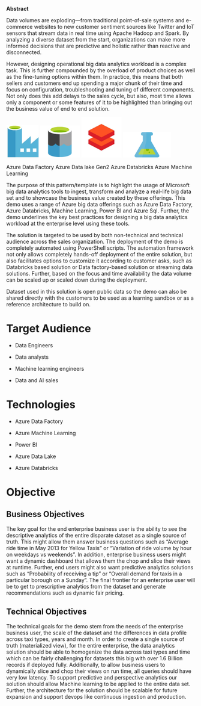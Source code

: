 **Abstract**

Data volumes are exploding—from traditional point-of-sale systems and
e-commerce websites to new customer sentiment sources like Twitter and
IoT sensors that stream data in real time using Apache Hadoop and Spark.
By analyzing a diverse dataset from the start, organizations can make
more informed decisions that are predictive and holistic rather than
reactive and disconnected.

However, designing operational big data analytics workload is a complex
task. This is further compounded by the overload of product choices as
well as the fine-tuning options within them. In practice, this means
that both sellers and customers end up spending a major chunk of their
time and focus on configuration, troubleshooting and tuning of different
components. Not only does this add delays to the sales cycle, but also,
most time allows only a component or some features of it to be
highlighted than bringing out the business value of end to end solution.

<img src="./media/readme/image1.jpeg" style="width:0.89583in;height:0.89583in" alt="Image result for azure data factory" />
<img src="./media/readme/image2.png" style="width:1.10677in;height:0.88542in" alt="Image result for azure data lake gen 2 icon" />
<img src="./media/readme/image3.png" style="width:1.11458in;height:1.11458in" alt="Image result for azure databricks" />
<img src="./media/readme/image4.png" style="width:1.33333in;height:0.7in" alt="Image result for azure machine learning icon" />

Azure Data Factory Azure Data lake Gen2 Azure Databricks Azure Machine
Learning

The purpose of this pattern/template is to highlight the usage of
Microsoft big data analytics tools to ingest, transform and analyze a
real-life big data set and to showcase the business value created by
these offerings. This demo uses a range of Azure big data offerings such
as Azure Data Factory, Azure Databricks, Machine Learning, Power BI and
Azure Sql. Further, the demo underlines the key best practices for
designing a big data analytics workload at the enterprise level using
these tools.

The solution is targeted to be used by both non-technical and technical
audience across the sales organization. The deployment of the demo is
completely automated using PowerShell scripts. The automation framework
not only allows completely hands-off deployment of the entire solution,
but also facilitates options to customize it according to customer asks,
such as Databricks based solution or Data factory-based solution or
streaming data solutions. Further, based on the focus and time
availability the data volume can be scaled up or scaled down during the
deployment.

Dataset used in this solution is open public data so the demo can also
be shared directly with the customers to be used as a learning sandbox
or as a reference architecture to build on.

Target Audience
===============

-   Data Engineers

-   Data analysts

-   Machine learning engineers

-   Data and AI sales

Technologies
============

-   Azure Data Factory

-   Azure Machine Learning

-   Power BI

-   Azure Data Lake

-   Azure Databricks

Objective
=========

Business Objectives
-------------------

The key goal for the end enterprise business user is the ability to see
the descriptive analytics of the entire disparate dataset as a single
source of truth. This might allow them answer business questions such as
“Average ride time in May 2013 for Yellow Taxis” or “Variation of ride
volume by hour on weekdays vs weekends”. In addition, enterprise
business users might want a dynamic dashboard that allows them the chop
and slice their views at runtime. Further, end users might also want
predictive analytics solutions such as “Probability of receiving a tip”
or “Overall demand for taxis in a particular borough on a Sunday”. The
final frontier for an enterprise user will be to get to prescriptive
analytics from the dataset and generate recommendations such as dynamic
fair pricing.

Technical Objectives
--------------------

The technical goals for the demo stem from the needs of the enterprise
business user, the scale of the dataset and the differences in data
profile across taxi types, years and month. In order to create a single
source of truth (materialized view), for the entire enterprise, the data
analytics solution should be able to homogenize the data across taxi
types and time which can be fairly challenging for datasets this big
with over 1.6 Billion records if deployed fully. Additionally, to allow
business users to dynamically slice and chop their views on run time,
all queries should have very low latency. To support predictive and
perspective analytics our solution should allow Machine learning to be
applied to the entire data set. Further, the architecture for the
solution should be scalable for future expansion and support devops like
continuous ingestion and production.
